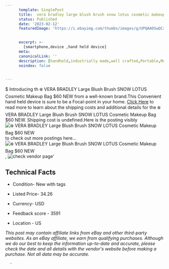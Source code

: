 ```yaml
---
      template: SinglePost
      title:  vera bradley large blush brush snow lotus cosmetic makeup bag 60 new
      status: Published
      date: '2023-02-12'
      featuredImage: 'https://i.ebayimg.com/thumbs/images/g/UPQAAOSwQCxg-1bV/s-l225.jpg'
       

      excerpt: >-
        [smartphone,device ,hand held device]
      meta:
      canonicalLink: ''
      description: [handheld,industrially made,well crafted,Portable,Mobile,Compact,Convenient,Lightweight,Maneuverable,Man-portable,Miniature,Carriable,Hand-held,Light,Holdable,Transportable,Mobile device,Pocket-sized,On-the-go,Wireless,Cordless,Compact size,Convenient size, smartphone,device ,hand held device]
      noindex: false
      

---
```

$
      Introducing th ❄️ VERA BRADLEY Large Blush Brush SNOW LOTUS Cosmetic Makeup Bag $60 NEW from a well-known brand.This Convenient hand held device is sure to be a Focal-point in your home. [Click Here](https://www.ebay.com/itm/124822414981?hash=item1d0ffee685%3Ag%3AUPQAAOSwQCxg-1bV&mkevt=1&mkcid=1&mkrid=711-53200-19255-0&campid=%253CePNCampaignId%253E&customid=%253CreferenceId%253E&toolid=10049) to read more to learn about the shipping costs and additional details for the ❄️ VERA BRADLEY Large Blush Brush SNOW LOTUS Cosmetic Makeup Bag $60 NEW. Shipping cost is undefined.Here is the posting visibly ![❄️ VERA BRADLEY Large Blush Brush SNOW LOTUS Cosmetic Makeup Bag $60 NEW](https://i.ebayimg.com/thumbs/images/g/UPQAAOSwQCxg-1bV/s-l225.jpg) to check out more postings here... ![❄️ VERA BRADLEY Large Blush Brush SNOW LOTUS Cosmetic Makeup Bag $60 NEW](https://i.ebayimg.com/images/g/UPQAAOSwQCxg-1bV/s-l1600.jpg), ![check vendor page](https://origin-galleryplus.ebayimg.com/ws/web/124822414981_2_0_1/225x225.jpg,https://origin-galleryplus.ebayimg.com/ws/web/124822414981_3_0_1/225x225.jpg,https://origin-galleryplus.ebayimg.com/ws/web/124822414981_4_0_1/225x225.jpg,https://origin-galleryplus.ebayimg.com/ws/web/124822414981_5_0_1/225x225.jpg,https://origin-galleryplus.ebayimg.com/ws/web/124822414981_6_0_1/225x225.jpg)'

      

 ## Technical Facts 



     
      

 - Condition- New with tags 


      

 - Listed Price- 34.26 


      

 - Currency- USD 


      

 - Feedback score - 3591 


      

 - Location - US 


      
      

 *_This post may contain affiliate links from eBay and other third-party websites. As an eBay affiliate, we earn from qualifying purchases. Although we do our best to keep the information up-to-date and accurate, please check the date and all details with the vendor's website before making a purchase. Not all data may be accurate._*




      -
